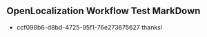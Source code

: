 ## OpenLocalization Workflow Test MarkDown

* ccf098b6-d8bd-4725-95f1-76e273675627 
thanks!



<!--HONumber=Jan16_HO4-->
